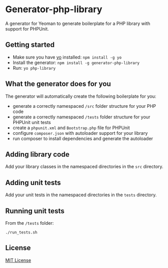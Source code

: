 # Generator-php-library

A generator for Yeoman to generate boilerplate for a PHP library with support for PHPUnit.

## Getting started
- Make sure you have [yo](https://github.com/yeoman/yo) installed:
    `npm install -g yo`
- Install the generator: `npm install -g generator-php-library`
- Run: `yo php-library`

## What the generator does for you
The generator will automatically create the following boilerplate for you:

- generate a correctly namespaced `/src` folder structure for your PHP code
- generate a correctly namespaced `/tests` folder structure for your PHPUnit unit tests
- create a `phpunit.xml` and `Bootstrap.php` file for PHPUnit
- configure `composer.json` with autoloader support for your library
- run composer to install dependencies and generate the autoloader

## Adding library code

Add your library classes in the namespaced directories in the `src` directory.

## Adding unit tests

Add your unit tests in the namespaced directories in the `tests` directory.

## Running unit tests

From the `/tests` folder:

    ./run_tests.sh

## License
[MIT License](http://en.wikipedia.org/wiki/MIT_License)
